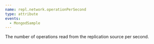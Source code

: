 ```yaml
---
name: repl.network.operationPerSecond
type: attribute
events:
  - MongodSample
---
```


The number of operations read from the replication source per second.
